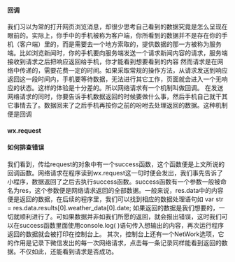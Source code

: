 #### 回调 ####
我们习以为常的打开网页浏览消息，却很少思考自己看到的数据究竟是怎么呈现在眼前的。实际上，你手中的手机被称为客户端，你所看到的数据并不是存在你的手机（客户端）里的，而是需要去一个地方索取的，提供数据的那一方被称为服务端。比如浏览新闻时，你的手机要向服务端发送一个请求新闻内容的请求，服务端接收到请求之后把响应返回给手机，你才能看到想要看到的内容
然而请求是在网络中传递的，需要花费一定的时间。如果采取常规的操作方法，从请求发送到响应返回这一段时间内，手机要等待数据，无法进行其它工作，页面就会进入一个无响应的状态。这样的体验是十分差的。所以网络请求有一个机制叫做回调。
在发送网络请求的同时，你要告诉手机数据返回的时候要做什么事，然后手机自己就干其它事情去了。数据回来了之后手机再按你之前的吩咐去处理返回的数据。这种机制便是回调
#### wx.request ####

#### 如何排查错误 ####
我们看到，传给request的对象中有一个success函数，这个函数便是上文所说的回调函数。网络请求在程序读到wx.request这一句时便会发出，我们事先告诉了小程序，数据返回了之后去执行success函数。success函数有一个参数一般被命名为res，这个参数便是网络请求返回的全部数据。一般来说，res.data中的内容便是返回的数据，在后续的程序里，我们可以找到相应的数据处理语句如 var str = res.data.results[0].weather_data[0].date; 如果返回的数据是我们想要的，一切就顺利进行了。可如果数据并非如我们所愿的返回，就会报出错误，这时我们可以在success函数里面使用console.log( )语句传入想输出的内容，再次运行程序返回的数据就会被打印在控制台上。
其次，控制台上还有一个NetWork选项，它的作用是记录下微信发出的每一次网络请求，点击每一条记录同样能看到返回的数据。不仅如此，还能看到请求是否成功。